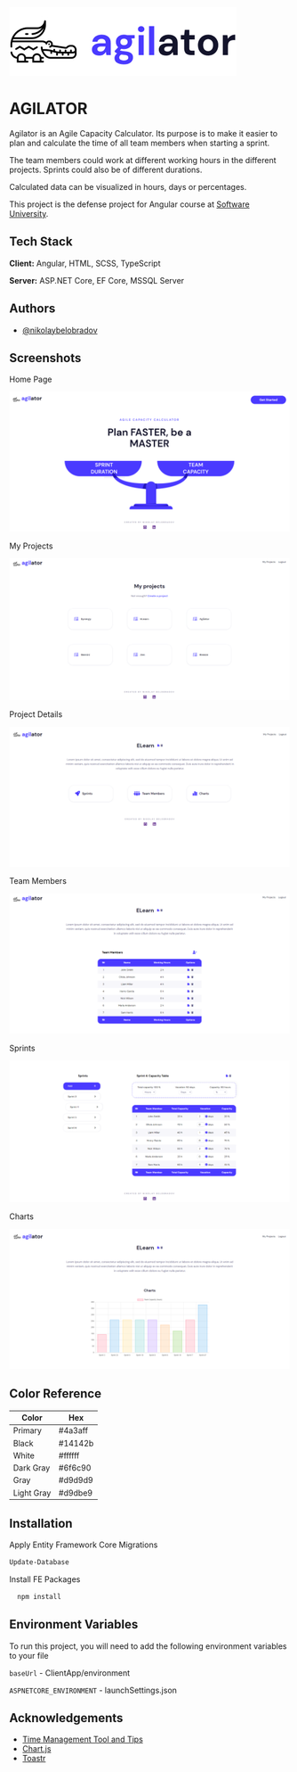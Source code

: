 
![Logo](https://github.com/nikolaybelobradov/Agilator/blob/main/Screenshots/agilatorLogo.jpg?raw=true)


# AGILATOR

Agilator is an Agile Capacity Calculator. 
Its purpose is to make it easier to plan and calculate the time of all team members when starting a sprint.

The team members could work at different working hours in the different projects. Sprints could also be of different durations.

Calculated data can be visualized in hours, days or percentages.

This project is the defense project for Angular course at [Software University](https://softuni.bg/).


## Tech Stack

**Client:** Angular, HTML, SCSS, TypeScript

**Server:** ASP.NET Core, EF Core,  MSSQL Server


## Authors

- [@nikolaybelobradov](https://github.com/nikolaybelobradov/)


## Screenshots
Home Page

![HomePage](https://github.com/nikolaybelobradov/Agilator/blob/main/Screenshots/HomePage.png?raw=true)

My Projects

![MyProjects](https://github.com/nikolaybelobradov/Agilator/blob/main/Screenshots/MyProjects.png?raw=true)

Project Details

![ProjectDetails](https://github.com/nikolaybelobradov/Agilator/blob/main/Screenshots/ProjectDetails.png?raw=true)

Team Members

![TeamMembers](https://github.com/nikolaybelobradov/Agilator/blob/main/Screenshots/TeamMembers.png?raw=true)

Sprints

![Sprints](https://github.com/nikolaybelobradov/Agilator/blob/main/Screenshots/Sprints.png?raw=true)

Charts

![Charts](https://github.com/nikolaybelobradov/Agilator/blob/main/Screenshots/Chart.png?raw=true)


## Color Reference

| Color             | Hex                                                                |
| ----------------- | ------------------------------------------------------------------ |
| Primary | #4a3aff |
| Black |  #14142b |
| White |  #ffffff |
| Dark Gray |  #6f6c90 |
| Gray | #d9d9d9 |
| Light Gray | #d9dbe9 |

## Installation

Apply Entity Framework Core Migrations
```bash
Update-Database
```


Install FE Packages

```bash
  npm install
```

## Environment Variables

To run this project, you will need to add the following environment variables to your file

`baseUrl` - ClientApp/environment

`ASPNETCORE_ENVIRONMENT` - launchSettings.json

## Acknowledgements

 - [Time Management Tool and Tips](https://www.figma.com/file/JGgikRUlkegtfeIl4KYp3u/Time-Management-Tool-and-Tips-(Community))
 - [Chart.js](https://www.chartjs.org/)
 - [Toastr](https://github.com/CodeSeven/toastr)

